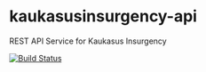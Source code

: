 # kaukasusinsurgency-api
REST API Service for Kaukasus Insurgency

[![Build Status](http://158.69.193.117:8080/job/KI-Demo-Build/badge/icon)](http://158.69.193.117:8080/job/KI-Demo-Build/)
